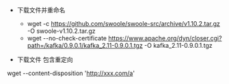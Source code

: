 * 下载文件并重命名
    * wget -c https://github.com/swoole/swoole-src/archive/v1.10.2.tar.gz -O swoole-v1.10.2.tar.gz
    * wget --no-check-certificate https://www.apache.org/dyn/closer.cgi?path=/kafka/0.9.0.1/kafka_2.11-0.9.0.1.tgz -O kafka_2.11-0.9.0.1.tgz


* 下载文件 包含重定向

wget --content-disposition 'http://xxx.com/a'
